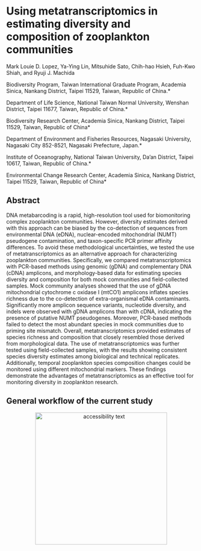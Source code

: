 # Using metatranscriptomics in estimating diversity and composition of zooplankton communities

Mark Louie D. Lopez, Ya-Ying Lin, Mitsuhide Sato, Chih-hao Hsieh, Fuh-Kwo Shiah, and Ryuji J. Machida

Biodiversity Program, Taiwan International Graduate Program, Academia Sinica, Nankang District, Taipei 11529, Taiwan, Republic of China.*

Department of Life Science, National Taiwan Normal University, Wenshan District, Taipei 11677, Taiwan, Republic of China.*

Biodiversity Research Center, Academia Sinica, Nankang District, Taipei 11529, Taiwan, Republic of China*

Department of Environment and Fisheries Resources, Nagasaki University, Nagasaki City 852-8521, Nagasaki Prefecture, Japan.*

Institute of Oceanography, National Taiwan University, Da’an District, Taipei 10617, Taiwan, Republic of China.*

Environmental Change Research Center, Academia Sinica, Nankang District, Taipei 11529, Taiwan, Republic of China*

## Abstract

DNA metabarcoding is a rapid, high-resolution tool used for biomonitoring complex zooplankton communities. However, diversity estimates derived with this approach can be biased by the co-detection of sequences from environmental DNA (eDNA), nuclear-encoded mitochondrial (NUMT) pseudogene contamination, and taxon-specific PCR primer affinity differences. To avoid these methodological uncertainties, we tested the use of metatranscriptomics as an alternative approach for characterizing zooplankton communities. Specifically, we compared metatranscriptomics with PCR-based methods using genomic (gDNA) and complementary DNA (cDNA) amplicons, and morphology-based data for estimating species diversity and composition for both mock communities and field-collected samples. Mock community analyses showed that the use of gDNA mitochondrial cytochrome c oxidase I (mtCO1) amplicons inflates species richness due to the co-detection of extra-organismal eDNA contaminants. Significantly more amplicon sequence variants, nucleotide diversity, and indels were observed with gDNA amplicons than with cDNA, indicating the presence of putative NUMT pseudogenes. Moreover, PCR-based methods failed to detect the most abundant species in mock communities due to priming site mismatch. Overall, metatranscriptomics provided estimates of species richness and composition that closely resembled those derived from morphological data. The use of metatranscriptomics was further tested using field-collected samples, with the results showing consistent species diversity estimates among biological and technical replicates. Additionally, temporal zooplankton species composition changes could be monitored using different mitochondrial markers. These findings demonstrate the advantages of metatranscriptomics as an effective tool for monitoring diversity in zooplankton research.


## General workflow of the current study

<p align="center">
  <img src=""https://github.com/mldlopez/Using-metatranscriptomics-to-estimate-the-diversity-and-composition-of-zooplankton-communities/blob/master/Figure%202.jpeg" width="350" alt="accessibility text">
</p>
